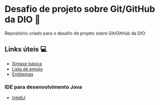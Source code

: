 # Desafio de projeto sobre Git/GitHub da DIO 💪
Repositório criado para o desafio de projeto sobre Git/GitHub da DIO

## Links úteis 💻
 - [Sintaxe básica](https://www.markdownguide.org/basic-syntax/)
 - [Lista de emojis](https://gist.github.com/rxaviers/7360908)
 - [Emblemas](https://ileriayo.github.io/markdown-badges/)
### IDE para desenvolvimento Java
- [IntelliJ](https://www.jetbrains.com/idea/)
